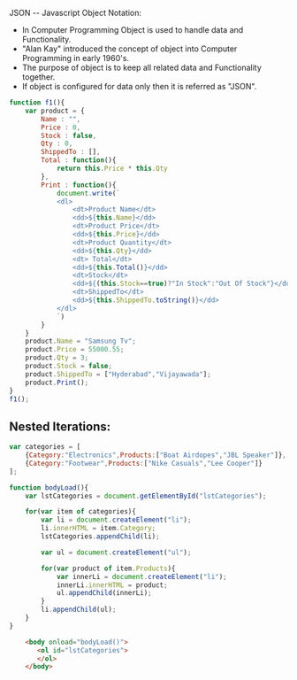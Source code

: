 
JSON -- Javascript Object Notation:
* In Computer Programming Object is used to handle data and Functionality.
* "Alan Kay" introduced the concept of object into Computer Programming in early 1960's.
* The purpose of object is to keep all related data and Functionality together.
* If object is configured for data only then it is referred as "JSON".

```js
function f1(){
    var product = {
        Name : "",
        Price : 0,
        Stock : false,
        Qty : 0,
        ShippedTo : [],
        Total : function(){
            return this.Price * this.Qty
        },
        Print : function(){
            document.write(`
            <dl>
                <dt>Product Name</dt>
                <dd>${this.Name}</dd>
                <dt>Product Price</dt>
                <dd>${this.Price}</dd>
                <dt>Product Quantity</dt>
                <dd>${this.Qty}</dd>
                <dt> Total</dt>
                <dd>${this.Total()}</dd>
                <dt>Stock</dt>
                <dd>${(this.Stock==true)?"In Stock":"Out Of Stock"}</dd>
                <dt>ShippedTo</dt>
                <dd>${this.ShippedTo.toString()}</dd>
            </dl>
            `)
        }
    }
    product.Name = "Samsung Tv";
    product.Price = 55000.55;
    product.Qty = 3;
    product.Stock = false;
    product.ShippedTo = ["Hyderabad","Vijayawada"];
    product.Print();
}
f1();
```

## Nested Iterations:
```js
var categories = [
    {Category:"Electronics",Products:["Boat Airdopes","JBL Speaker"]},
    {Category:"Footwear",Products:["Nike Casuals","Lee Cooper"]}
];

function bodyLoad(){
    var lstCategories = document.getElementById("lstCategories");

    for(var item of categories){
        var li = document.createElement("li");
        li.innerHTML = item.Category;
        lstCategories.appendChild(li);

        var ul = document.createElement("ul");

        for(var product of item.Products){
            var innerLi = document.createElement("li");
            innerLi.innerHTML = product;
            ul.appendChild(innerLi);
        }
        li.appendChild(ul);
    }
}
```
```html
    <body onload="bodyLoad()">
       <ol id="lstCategories">
       </ol>   
    </body>
```